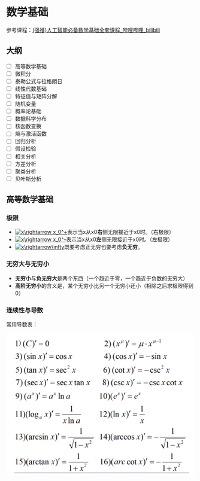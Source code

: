 # 数学基础

参考课程：[(强推)人工智能必备数学基础全套课程_哔哩哔哩_bilibili](https://www.bilibili.com/video/BV1cy4y1u7XH?from=search&seid=6123025672646098861)

## 大纲

+ [ ] 高等数学基础
+ [ ] 微积分
+ [ ] 泰勒公式与拉格朗日
+ [ ] 线性代数基础
+ [ ] 特征值与矩阵分解
+ [ ] 随机变量
+ [ ] 概率论基础
+ [ ] 数据科学分布
+ [ ] 核函数变换
+ [ ] 熵与激活函数
+ [ ] 回归分析
+ [ ] 假设检验
+ [ ] 相关分析
+ [ ] 方差分析
+ [ ] 聚类分析
+ [ ] 贝叶斯分析

## 高等数学基础

### 极限

+ <a href="https://www.codecogs.com/eqnedit.php?latex=x\rightarrow&space;x_0^&plus;" target="_blank"><img src="https://latex.codecogs.com/gif.latex?x\rightarrow&space;x_0^&plus;" title="x\rightarrow x_0^+" /></a>表示当x从x0**右**侧无限接近于x0时。（右极限）
+ <a href="https://www.codecogs.com/eqnedit.php?latex=x\rightarrow&space;x_0^-" target="_blank"><img src="https://latex.codecogs.com/gif.latex?x\rightarrow&space;x_0^-" title="x\rightarrow x_0^-" /></a>表示当x从x0**左**侧无限接近于x0时。（左极限）
+ <a href="https://www.codecogs.com/eqnedit.php?latex=x\rightarrow\infty" target="_blank"><img src="https://latex.codecogs.com/gif.latex?x\rightarrow\infty" title="x\rightarrow\infty" /></a>既要考虑正无穷也要考虑**负无穷**。

### 无穷大与无穷小

+ **无穷小**与**负无穷大**是两个东西（一个趋近于零，一个趋近于负数的无穷大）
+ **高阶无穷小**的含义是，某个无穷小比另一个无穷小还小（相除之后求极限得到0）

### 连续性与导数

常用导数表：

![1,png](img/1.png)



